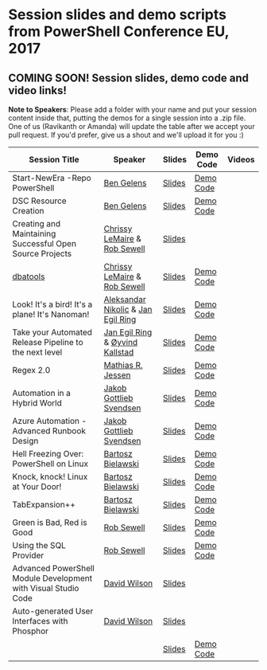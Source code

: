 # Session slides and demo scripts from PowerShell Conference EU, 2017

## COMING SOON! Session slides, demo code and video links!

**Note to Speakers**: Please add a folder with your name and put your session content inside that, putting the demos for a single session into a .zip file. One of us (Ravikanth or Amanda) will update the table after we accept your pull request. If you'd prefer, give us a shout and we'll upload it for you :)

| Session Title  | Speaker | Slides | Demo Code | Videos |
| ------------- | ------------- | ------------- | ------------- | ------------- |
| Start-NewEra -Repo PowerShell | [Ben Gelens](https://github.com/bgelens) | [Slides](https://github.com/psconfeu/2017/blob/master/Ben%20Gelens/OSS%20xPlat%20PowerShell/OSS%20PS.pptx) | [Demo Code](https://github.com/psconfeu/2017/blob/master/Ben%20Gelens/OSS%20xPlat%20PowerShell/Demo.zip) |  |
| DSC Resource Creation | [Ben Gelens](https://github.com/bgelens) | [Slides](https://github.com/psconfeu/2017/blob/master/Ben%20Gelens/DSC%20Resource%20Creation/DSCResources.pptx) | [Demo Code](https://github.com/psconfeu/2017/blob/master/Ben%20Gelens/DSC%20Resource%20Creation/Demo.zip) |  |
| Creating and Maintaining Successful Open Source Projects | [Chrissy LeMaire](https://github.com/potatoqualitee) & [Rob Sewell](https://github.com/DBAWithABeard) | [Slides](https://github.com/psconfeu/2017/blob/master/Chrissy%20LeMaire%20and%20Rob%20Sewell/CreatingMaintainingOpenSourceProjects/CreatingMaintainingOpenSourceProjects.pptx) |  |  |
| [dbatools](https://dbatools.io) | [Chrissy LeMaire](https://github.com/potatoqualitee) & [Rob Sewell](https://github.com/DBAWithABeard) | [Slides](https://github.com/psconfeu/2017/blob/master/Chrissy%20LeMaire%20and%20Rob%20Sewell/dbatools/dbatools.ps1) | [Demo Code](https://github.com/psconfeu/2017/blob/master/Chrissy%20LeMaire%20and%20Rob%20Sewell/dbatools/dbatools.pptx) |  |
| Look! It's a bird! It's a plane! It's Nanoman! | [Aleksandar Nikolic](https://github.com/alexandair) & [Jan Egil Ring](https://github.com/janegilring) | [Slides](https://github.com/psconfeu/2017/blob/master/Aleksandar%20Nikolic%20%26%20Jan%20Egil%20Ring/Nanoman/Nanoman.pptx) | [Demo Code](https://github.com/psconfeu/2017/blob/master/Aleksandar%20Nikolic%20%26%20Jan%20Egil%20Ring/Nanoman/demo.zip) |  |
| Take your Automated Release Pipeline to the next level | [Jan Egil Ring](https://github.com/janegilring) & [Øyvind Kallstad](https://github.com/gravejester) | [Slides](https://github.com/psconfeu/2017/blob/master/Jan%20Egil%20Ring%20and%20%C3%98yvind%20Kallstad/Take%20your%20Automated%20Release%20Pipeline%20to%20the%20next%20level/Take%20your%20Automated%20Release%20Pipeline%20to%20the%20next%20level.pptx) | [Demo Code](https://github.com/psconfeu/2017/blob/master/Jan%20Egil%20Ring%20and%20%C3%98yvind%20Kallstad/Take%20your%20Automated%20Release%20Pipeline%20to%20the%20next%20level/demo.zip) |  |
| Regex 2.0 | [Mathias R. Jessen](https://github.com/iisresetme) | [Slides](https://github.com/psconfeu/2017/blob/master/Mathias%20R%20Jessen/regex2.pptx) | [Demo Code](https://github.com/psconfeu/2017/blob/master/Mathias%20R%20Jessen/demo.zip) |  |
| Automation in a Hybrid World | [Jakob Gottlieb Svendsen](https://github.com/jakobgsvendsen) | [Slides](https://github.com/psconfeu/2017/blob/master/Jakob%20Gottlieb%20Svendsen/PSCONFEU2017-JakobGSvendsen-Automation_in_a_hybrid_world_V1.pptx) | [Demo Code](https://github.com/psconfeu/2017/blob/master/Jakob%20Gottlieb%20Svendsen/PSCONFEU2017-JakobGSvendsen-Automation_in_a_hybrid_world_V1.zip) |  |
| Azure Automation - Advanced Runbook Design | [Jakob Gottlieb Svendsen](https://github.com/jakobgsvendsen) | [Slides](https://github.com/psconfeu/2017/blob/master/Jakob%20Gottlieb%20Svendsen/PSCONFEU2017-JakobGSvendsen-Azure_Automation_-_Advanced_Runbook_Design_V1.pptx) | [Demo Code](https://github.com/psconfeu/2017/blob/master/Jakob%20Gottlieb%20Svendsen/PSCONFEU2017-JakobGSvendsen-Azure_Automation_-_Advanced_Runbook_Design_V1.zip) |  |
| Hell Freezing Over: PowerShell on Linux | [Bartosz Bielawski](https://github.com/bielawb) | [Slides](https://github.com/psconfeu/2017/blob/master/Bartosz%20Bielawski/HellFreezingOver/01_HellFreezing.pptx) | [Demo Code](https://github.com/psconfeu/2017/blob/master/Bartosz%20Bielawski/HellFreezingOver/Demos-HellFreezing.zip) |  |
| Knock, knock! Linux at Your Door! | [Bartosz Bielawski](https://github.com/bielawb) | [Slides](https://github.com/psconfeu/2017/blob/master/Bartosz%20Bielawski/LinuxAtYourDoor/02_LinuxAtYourDoor.pptx) | [Demo Code](https://github.com/psconfeu/2017/blob/master/Bartosz%20Bielawski/LinuxAtYourDoor/Demos-LinuxAtYourDoor.zip) |  |
| TabExpansion++ | [Bartosz Bielawski](https://github.com/bielawb) | [Slides](https://github.com/psconfeu/2017/blob/master/Bartosz%20Bielawski/TabExpansionPlusPlus/03_TabExpansionPlusPlus.pptx) | [Demo Code](https://github.com/psconfeu/2017/blob/master/Bartosz%20Bielawski/TabExpansionPlusPlus/Demos-TabExpansionPlusPlus.zip) |  |
| Green is Bad, Red is Good | [Rob Sewell](https://github.com/DBAWithABeard) | [Slides](https://github.com/psconfeu/2017/blob/master/Rob%20Sewell/Green%20is%20Bad%20Red%20is%20Good/Green%20is%20Good%20Red%20is%20Bad.pptx) | [Demo Code](https://github.com/psconfeu/2017/blob/master/Rob%20Sewell/Green%20is%20Bad%20Red%20is%20Good/Green%20is%20Good%20Red%20is%20Bad.zip) |  |
| Using the SQL Provider | [Rob Sewell](https://github.com/DBAWithABeard) | [Slides](https://github.com/psconfeu/2017/blob/master/Rob%20Sewell/Using%20the%20SQL%20Provider/Using%20the%20SQL%20provider.pptx) | [Demo Code](https://github.com/psconfeu/2017/blob/master/Rob%20Sewell/Using%20the%20SQL%20Provider/Using%20the%20SQL%20Provider.ps1) |  |
| Advanced PowerShell Module Development with Visual Studio Code | [David Wilson](https://github.com/daviwil) | [Slides](https://github.com/psconfeu/2017/blob/master/David%20Wilson/Advanced%20PowerShell%20Module%20Development%20with%20Visual%20Studio%20Code.pptx) |  |  |
| Auto-generated User Interfaces with Phosphor | [David Wilson](https://github.com/daviwil) | [Slides](https://github.com/psconfeu/2017/blob/master/David%20Wilson/Auto-generated%20User%20Interfaces%20with%20Phosphor.pptx) |  |  |
|  |  | [Slides]() | [Demo Code]() |  |
